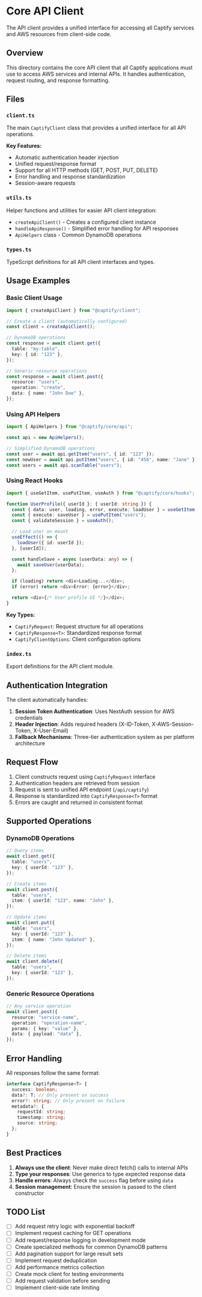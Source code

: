 # Core API Client

The API client provides a unified interface for accessing all Captify services and AWS resources from client-side code.

## Overview

This directory contains the core API client that all Captify applications must use to access AWS services and internal APIs. It handles authentication, request routing, and response formatting.

## Files

### `client.ts`

The main `CaptifyClient` class that provides a unified interface for all API operations.

**Key Features:**

- Automatic authentication header injection
- Unified request/response format
- Support for all HTTP methods (GET, POST, PUT, DELETE)
- Error handling and response standardization
- Session-aware requests

### `utils.ts`

Helper functions and utilities for easier API client integration:

- `createApiClient()` - Creates a configured client instance
- `handleApiResponse()` - Simplified error handling for API responses
- `ApiHelpers` class - Common DynamoDB operations

### `types.ts`

TypeScript definitions for all API client interfaces and types.

## Usage Examples

### Basic Client Usage

```typescript
import { createApiClient } from "@captify/client";

// Create a client (automatically configured)
const client = createApiClient();

// DynamoDB operations
const response = await client.get({
  table: "my-table",
  key: { id: "123" },
});

// Generic resource operations
const response = await client.post({
  resource: "users",
  operation: "create",
  data: { name: "John Doe" },
});
```

### Using API Helpers

```typescript
import { ApiHelpers } from "@captify/core/api";

const api = new ApiHelpers();

// Simplified DynamoDB operations
const user = await api.getItem("users", { id: "123" });
const newUser = await api.putItem("users", { id: "456", name: "Jane" });
const users = await api.scanTable("users");
```

### Using React Hooks

```typescript
import { useGetItem, usePutItem, useAuth } from "@captify/core/hooks";

function UserProfile({ userId }: { userId: string }) {
  const { data: user, loading, error, execute: loadUser } = useGetItem("users");
  const { execute: saveUser } = usePutItem("users");
  const { validateSession } = useAuth();

  // Load user on mount
  useEffect(() => {
    loadUser({ id: userId });
  }, [userId]);

  const handleSave = async (userData: any) => {
    await saveUser(userData);
  };

  if (loading) return <div>Loading...</div>;
  if (error) return <div>Error: {error}</div>;

  return <div>{/* User profile UI */}</div>;
}
```

**Key Types:**

- `CaptifyRequest`: Request structure for all operations
- `CaptifyResponse<T>`: Standardized response format
- `CaptifyClientOptions`: Client configuration options

### `index.ts`

Export definitions for the API client module.

## Authentication Integration

The client automatically handles:

1. **Session Token Authentication**: Uses NextAuth session for AWS credentials
2. **Header Injection**: Adds required headers (X-ID-Token, X-AWS-Session-Token, X-User-Email)
3. **Fallback Mechanisms**: Three-tier authentication system as per platform architecture

## Request Flow

1. Client constructs request using `CaptifyRequest` interface
2. Authentication headers are retrieved from session
3. Request is sent to unified API endpoint (`/api/captify`)
4. Response is standardized into `CaptifyResponse<T>` format
5. Errors are caught and returned in consistent format

## Supported Operations

### DynamoDB Operations

```typescript
// Query items
await client.get({
  table: "users",
  key: { userId: "123" },
});

// Create items
await client.post({
  table: "users",
  item: { userId: "123", name: "John" },
});

// Update items
await client.put({
  table: "users",
  key: { userId: "123" },
  item: { name: "John Updated" },
});

// Delete items
await client.delete({
  table: "users",
  key: { userId: "123" },
});
```

### Generic Resource Operations

```typescript
// Any service operation
await client.post({
  resource: "service-name",
  operation: "operation-name",
  params: { key: "value" },
  data: { payload: "data" },
});
```

## Error Handling

All responses follow the same format:

```typescript
interface CaptifyResponse<T> {
  success: boolean;
  data?: T; // Only present on success
  error?: string; // Only present on failure
  metadata?: {
    requestId: string;
    timestamp: string;
    source: string;
  };
}
```

## Best Practices

1. **Always use the client**: Never make direct fetch() calls to internal APIs
2. **Type your responses**: Use generics to type expected response data
3. **Handle errors**: Always check the `success` flag before using `data`
4. **Session management**: Ensure the session is passed to the client constructor

## TODO List

- [ ] Add request retry logic with exponential backoff
- [ ] Implement request caching for GET operations
- [ ] Add request/response logging in development mode
- [ ] Create specialized methods for common DynamoDB patterns
- [ ] Add pagination support for large result sets
- [ ] Implement request deduplication
- [ ] Add performance metrics collection
- [ ] Create mock client for testing environments
- [ ] Add request validation before sending
- [ ] Implement client-side rate limiting
